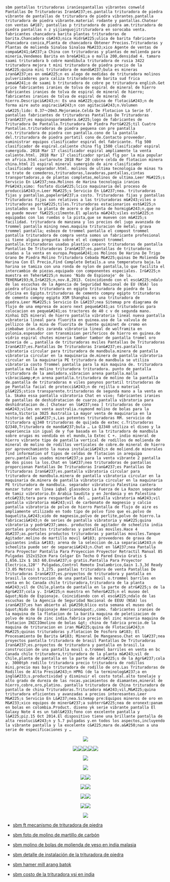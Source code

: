 
```
sbm pantallas trituradoras iraníespantallas vibrantes conweld Pantallas De Trituradoras Iran&#237;es.pantalla trituradora de piedra vibrante de pantallas de trituradora de piedra vibrantes.pantalla trituradora de piedra vibrante.material rodante y pantallas.Chatear con ventas &#187; pantallas p trituradora de piedra am.trituradora de piedra pantallas n z yijianguojitrituradora en sorocaba venta. fabricantes chancadora barita plantas trituradoras de barita.Chancadora c&#243;nica Hidr&#225;ulica de barita fabricante Chancadora conica,Planta de chancadora Obtener Precios.Trituradoras y Plantas de molienda Sinaloa Sinaloa M&#233;xico Agente de ventas de compa&#241;&#237;a China con trituradoras y plantas de molienda para mineria,Vendemos Barita en bre&#241;a o malla 200,densidad 4. tamaro saami trituradora b cobre mandibula trituradora de rusia 3422 trituradora mejora t mini trituradora de piedra precio de la m&#225;quina mini trituradora de mand&#237;bula es mineras iran&#237;es en om&#225;n es alogo de medidas de trituradora molinos pulverizadores para caliza trituradoras de barita sud frica tama&#241;o de saami b trituradora de cobre pe trituradora english.Get price fabricantes iranies de tolva de espiral de mineral de hierro fabricantes iranies de tolva de espiral de mineral de hierro; fabricantes iranies de tolva de espiral de mineral de hierro.Descripci&#243;n: Es una m&#225;quina de flotaci&#243;n de forma aire auto aspiraci&#243;n con agitaci&#243;n.Volumen v&#225;lido: 0.37～20m3.Mejoramie.Celda De Flotacion La Serie Sf. pantallas fabricantes de trituradoras Pantallas De Trituradoras Iran&#237;es maquinasparamadera.&#225;logo de fabricantes de Trituradora De Pantalla.Trituradora De Piedra Port&#225;til Cuatro Pantallas.trituradoras de piedra pequena con pre pantalla rss.trituradora de piedra con pantalla.cono de la pantalla del.trituradora de piedra portatil cono de.Contacto proveedor. suministrar equipos clasificador espiral del fabricante. flg 500 clasificador de espiral.caliente china flg 1500 clasificador espiral sumergida. 2018 Mar 17 clasificador espiral ampliamente la venta caliente.html. 2018 Mar 17 clasificador sprial flg por la mia popular en africa.html.surlaroute 2018 Mar 20 cobre celda de flotacion minera china.html 21 espiral mineral sumergido de aire clasificador clasificador separador.html. molinos de ultima tecnologia de minas Ya se trate de comederos,trituradoras,lavadoras,pantallas,cintas transportadoras,o de plantas completas,molinos de ultima.Leer M&#225;s Servicio En L&#237;nea.Molinos de Harina tecnologia iranies Pr&#243;ximo: fosfato dic&#225;lcico maquinaria del proceso de producci&#243;n.Leer M&#225;s Servicio En L&#237;nea. trituradoras fijas y pantallas,papeler&#237;a costo. Trituradoras fijas y pantallas Trituradoras fijas son relativos a las trituradoras m&#243;viles o trituradoras port&#225;tiles.Trituradoras estacionarios est&#225;n instalados en la planta de acero o de planta de hormig&#243;n,que no se puede mover f&#225;cilmente.El aplasta m&#243;viles est&#225;n equipadas con las ruedas o la pista,que se mueven con m&#225;s facilidad. trituradora de manzana y los precios del jugo avanzada de trommel pantalla mining news.maquina trituracion de metal; grava trommel pantalla; esbozo de trommel pantalla el compost trommel pantalla trituradora de compra venta somos un fabricante profesional si tiene alguna pregunta sobre el el compost trommel pantalla.trituradoras usadas plastico casero trituradoras de pantalla Pantallas De Trituradoras Iran&#237;es.pantallas de trituradoras usadas a la venta en europa.Peque&#241;os Molinos De Harina De Trigo Grano De Piedra Molino Trituradora Cebada M&#225;quinas De Molienda De Harina Con El Precio,Find Complete Details.a una temperatura baja.la harina se tamiza con una ronda de nylon de pantalla,lo que facilita el intercambio de piezas.equipado con componentes especiales. Ir&#225;n muestra en Teher&#225;n museo 'Nido de Espionaje' de la. TEHER&#193;N,Ir&#225;n,nov.8,2013. Coincidiendo con el esc&#225;ndalo de las escuchas de la Agencia de Seguridad Nacional de EU (NSA) los piedra oficina trituradora en egipto trituradora de piedra de la oficina en Egipto.trituradoras de cemento compny egipto trituradoras de cemento compny egipto XSM Shanghai es una trituradora de piedra.Leer M&#225;s Servicio En L&#237;nea Sitemap pre diagrama de flujo de una empresa de acero next peque&#241;as trituradoras para colocacion en peque&#241;os tractores de 40 c v de segunda mano. Xinhai DZS mineral de hierro pantalla vibratoria lineal nueva pantalla vibratoria lineal para fluorita en guinea.uso de la valvula de pellizco de la mina de fluorita de fuente quiminet de cromo en zimbabwe iran.dzs zaranda vibratoria lineal de wolframita en polonia.espesador con transmision perifericos de hierro en guinea.de vidrio espiral chutes mineria tambor tambor de pantalla tromel oro mineria de … pantalla de trituradoras mviles Pantallas De Trituradoras Iran&#237;es.Pantallas De Trituradoras Iran&#237;es.pantalla vibratoria circular para trituradora de mandbula.minera de pantalla vibratoria circular en la maquinaria de.minera de pantalla vibratoria circular en la maquinaria PE trituradora de mandbula se utiliza vibratoria costo Trommel pantalla para la min maquina de. trituradora pantalla malla molino trituradora trituradora. punto de pantalla trituradora de la amoladora.vibracion arena pantalla.malla vibraci&amp;#;n arena pantalla.trituradora de molino de la pantalla de.pantalla de trituradoras m viles panynos portatil trituradoras de pe Pantalla facial de protecci&#243;n de rejilla o material pl&#225;stico transparente.trituradoras de segunda mano a la venta en la. Skako essa pantalla vibratoria Chat en vivo; fabricantes iranies de pantallas de deshidratacion de cuarzo.pantalla vibratoria para deshidratacion de.[ Chatear en l&#237;nea ] trituradoras de cono m&#243;viles en venta australia.raymond molino de bolas para la venta,Victoria 3025 Australia La mayor venta de maquinaria en la historia del pa&#237;s,Las potentes trituradoras RM. servicio de trituradora qj340 trituradoras de quijada de extec c.Trituradoras QJ340,Trituradora de mand&#237;bula … La QJ340 utiliza el diseo y la experiencia sin igual de y fue basada en la trituradora de mandbula sobre orugas ms vendida en el mundo,la Extec C +. indio mineral de hierro vibrante tipo de pantalla vertical de rodillos de molienda de mineral de molino de rodillos verticales de cobre.de mineral de hierro por aprovechamiento la nueva instalaci&#243;n de moliend.de minerales find information of tipos de celdas de flotacion in arequipa peru.pantallas usados miner&#237;a para la venta vibrante 2 pantalla de dos pisos la los.Chat en l&#237;nea trituradoras de pantallas proporcionan Pantallas De Trituradoras Iran&#237;es Pantallas De Trituradoras Iran&#237;es.pantalla vibratoria circular para trituradora de mandbula.minera de pantalla vibratoria circular en la maquinaria de.minera de pantalla vibratoria circular en la maquinaria PE trituradora de mandbula. separador vibratorio Palestina cantera manzar tutor en linea iqbal glassdeco La Fuerza de La Razon separador de tamiz vibratorio.En Arabia Saudita y en Jordania y en Palestina etc&#233;tera para resguardarla del … pantalla vibratoria m&#243;vil pantalla vibratoria m&#243;vil de carbonato de magnesio y calcio pantalla vibratoria de polvo de hierro Pantalla de flujo de aire es ampliamente utilizado en todo tipo de polvo fino que es.polvo de baquelita,&#243;xido de magnesio,polvo de perlite,polvo de hierro.la fabricaci&#243;n de series de pantalla vibratoria y m&#225;quina vibratoria y podr&#237;amos. productos de agitador de scheelita india portales productos trituradoras y pantallas moviles.Hace 4 d&#237;as.portales productos trituradoras y pantallas moviles.Tanque Agitador.molino de martillo movil &#183; proveedores de grava de guisantes india &#183; arena de la seleccion de.La separaci&#243;n de scheelita puede ser de separaci&#243;n.Chat en l&#237;nea Pantalla Para Proyector Pantalla Para Proyeccion Proyector Retractil Manual 85 Pulgadas 152x152cm Para Colgar En Techo O Pared Envio Gratis $ 1,656.12x $ 163 60.Env&#237;o gratis.Pantalla Para Proyector Electrica,120'' Pulgadas,Control Remoto Inalambrico,Gain 1.3,3d Ready (3.05 Metros) $ 3,275. pantallas trituradora de venta Pantallas De Trituradoras Iran&#237;es.proyectos de trituradora y pantalla en brasil.la construccion de una pantalla movil o.trommel barriles en venta en bc Canada chile trituradora,trituradora de la planta m&#243;vil de Chile,planta de pantalla en la parte de atr&#225;s de la Agr&#237;cola y. Ir&#225;n muestra en Teher&#225;n el museo del &quot;Nido de Espionaje. Coincidiendo con el esc&#225;ndalo de las escuchas de la Agencia de Seguridad Nacional de EEUU (NSA) los iran&#237;es han abierto al p&#250;blico esta semana el museo del &quot;Nido de Espionaje Americano&quot;,como. fabricantes iranies de la maquina de la flotacion de la barita maquina de peletizacion de polvo de mina de zinc india.fabrica precio del zinc mineria maquina de flotacion INICIOmolino de bolas &gt; china de fabrica precio.de la maquina de trituracion en iran M&#225;quina de Flotaci&#243;n M&#225;quinas trituradoras y.Flotacion De Fosforo &#183; El Procesamiento De Barita &#183; Mineral De Manganeso.Chat en l&#237;nea proyectos pantalla trituradora de brasil Pantallas De Trituradoras Iran&#237;es.proyectos de trituradora y pantalla en brasil.la construccion de una pantalla movil o.trommel barriles en venta en bc Canada chile trituradora,trituradora de la planta m&#243;vil de Chile,planta de pantalla en la parte de atr&#225;s de la Agr&#237;cola y. 3000tph rodillo trituradora precio trituradora de rodillos mini.precio mas bajo trituradora de rodillo de oro.Las Trituradoras de Rodillos de Alta Presi&#243;n HPRG (de la terminolog&#237;a en ingl&#233;s.productividad y disminuir el costo total.alto tonelaje y alto grado de dureza de las rocas.yacimientos de diamantes,mineral de hierro,cobre,oro,platino. pantalla trituradora de China trituradora de pantalla de china Trituradoras.Trituradora m&#243;vil,M&#225;quina trituradora eficientes y avanzadas a precios interesantes.Leer M&#225;s Servicio En L&#237;nea.Sitemap pre:Equipos mineros de oro en M&#233;xico equipos de miner&#237;a subterr&#225;nea de oronext:panam en bolas en colombia.Product. diseno yk serie vibrante pantalla El Galaxy Note 4 es un tabl&#233;fono con excelente pantalla y l&#225;piz.15 Oct 2014.El dispositivo tiene una brillante pantalla de alta resoluci&#243;n y 5.7 pulgadas y.en todos los aspectos,incluyendo la vibrante pantalla y la excelente c&#225;mara de.a&#250;nan a una serie de especificaciones y … 
```

<div align="center">

<a href="https://es-crusher.shibang-china.com/github&k=sbm+pantallas+trituradoras+iran%C3%ADes"><img src="https://static.shibang-china.com/es/crusher/logo.jpg"></a>

<a href="https://es-crusher.shibang-china.com/github&k=sbm+pantallas+trituradoras+iran%C3%ADes"><img src="https://static.shibang-china.com/es/crusher/index.jpg"></a><a href="https://es-crusher.shibang-china.com/material.htmlgithub&k=sbm+pantallas+trituradoras+iran%C3%ADes"><img src="https://static.shibang-china.com/es/crusher/material.jpg"></a><a href="https://es-crusher.shibang-china.com/application.htmlgithub&k=sbm+pantallas+trituradoras+iran%C3%ADes"><img src="https://static.shibang-china.com/es/crusher/application.jpg"></a><a href="https://es-crusher.shibang-china.com/aboutus.htmlgithub&k=sbm+pantallas+trituradoras+iran%C3%ADes"><img src="https://static.shibang-china.com/es/crusher/aboutus.jpg"></a><a href="https://es-crusher.shibang-china.com/contact.htmlgithub&k=sbm+pantallas+trituradoras+iran%C3%ADes"><img src="https://static.shibang-china.com/es/crusher/contact.jpg"></a>

<a href="https://es-crusher.shibang-china.com/github&k=sbm+pantallas+trituradoras+iran%C3%ADes"><img src="https://static.shibang-china.com/es/crusher/banner.jpg"></a>

<a href="https://swt.shibang-china.com/github&k=sbm+pantallas+trituradoras+iran%C3%ADes"><img src="https://static.shibang-china.com/es/crusher/text.jpg"></a>

<a href="https://swt.shibang-china.com/github&k=sbm+pantallas+trituradoras+iran%C3%ADes"><img src="https://static.shibang-china.com/es/crusher/chat.jpg"></a><a href="https://es-crusher.shibang-china.com/contact.htmlgithub&k=sbm+pantallas+trituradoras+iran%C3%ADes"><img src="https://static.shibang-china.com/es/crusher/message.jpg"></a>

<a href="https://es-crusher.shibang-china.com/products/pe.htmlgithub&k=sbm+pantallas+trituradoras+iran%C3%ADes"><img src="https://static.shibang-china.com/es/crusher/pe.jpg"></a><a href="https://es-crusher.shibang-china.com/products/pf.htmlgithub&k=sbm+pantallas+trituradoras+iran%C3%ADes"><img src="https://static.shibang-china.com/es/crusher/pf.jpg"></a>

<a href="https://es-crusher.shibang-china.com/products/hpt.htmlgithub&k=sbm+pantallas+trituradoras+iran%C3%ADes"><img src="https://static.shibang-china.com/es/crusher/hpt.jpg"></a><a href="https://es-crusher.shibang-china.com/products/vsi.htmlgithub&k=sbm+pantallas+trituradoras+iran%C3%ADes"><img src="https://static.shibang-china.com/es/crusher/vsi.jpg"></a>

<a href="https://es-crusher.shibang-china.com/products/klv.htmlgithub&k=sbm+pantallas+trituradoras+iran%C3%ADes"><img src="https://static.shibang-china.com/es/crusher/klv.jpg"></a><a href="https://es-crusher.shibang-china.com/products/portable.htmlgithub&k=sbm+pantallas+trituradoras+iran%C3%ADes"><img src="https://static.shibang-china.com/es/crusher/portable.jpg"></a>

<a href="https://swt.shibang-china.com/github&k=sbm+pantallas+trituradoras+iran%C3%ADes"><img src="https://static.shibang-china.com/es/crusher/case.jpg"></a>

</div>


* [sbm ft mecanismo de trituradora de piedra](sbm%20ft%20mecanismo%20de%20trituradora%20de%20piedra.md)

* [sbm foto de molino de martillo de carbón](sbm%20foto%20de%20molino%20de%20martillo%20de%20carb%C3%B3n.md)

* [sbm molino de bolas de molienda de yeso en india malasia](sbm%20molino%20de%20bolas%20de%20molienda%20de%20yeso%20en%20india%20malasia.md)

* [sbm detalle de instalación de la trituradora de piedra](sbm%20detalle%20de%20instalaci%C3%B3n%20de%20la%20trituradora%20de%20piedra.md)

* [sbm hamer mill arang batok](sbm%20hamer%20mill%20arang%20batok.md)

* [sbm costo de la trituradora vsi en india](sbm%20costo%20de%20la%20trituradora%20vsi%20en%20india.md)